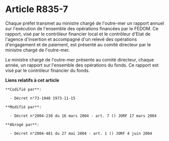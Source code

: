 # Article R835-7

Chaque préfet transmet au ministre chargé de l'outre-mer un rapport annuel sur l'exécution de l'ensemble des opérations
financées par le FEDOM. Ce rapport, visé par le contrôleur financier local et le contrôleur d'Etat de l'agence d'insertion et
accompagné d'un relevé des opérations d'engagement et de paiement, est présenté au comité directeur par le ministre chargé de
l'outre-mer.

Le ministre chargé de l'outre-mer présente au comité directeur, chaque année, un rapport sur l'ensemble des opérations du
fonds. Ce rapport est visé par le contrôleur financier du fonds.

**Liens relatifs à cet article**

	**Codifié par**:

	  - Décret n°73-1048 1973-11-15

	**Modifié par**:

	  - Décret n°2004-230 du 16 mars 2004 - art. 7 () JORF 17 mars 2004

	**Abrogé par**:

	  - Décret n°2004-481 du 27 mai 2004 - art. 1 () JORF 4 juin 2004

